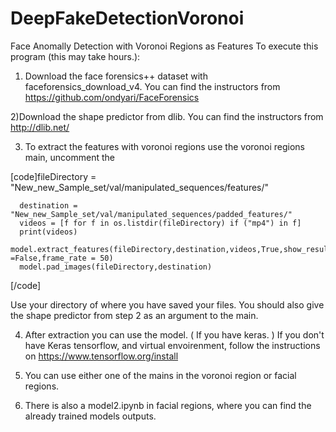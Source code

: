 # DeepFakeDetectionVoronoi
Face Anomally Detection with Voronoi Regions as Features
To execute this program (this may take hours.): 

1) Download the face forensics++ dataset with faceforensics_download_v4. 
You can find the instructors from https://github.com/ondyari/FaceForensics

2)Download the shape predictor from dlib. 
You can find the instructors from http://dlib.net/

3) To extract the features with voronoi regions use the voronoi regions main, uncomment the 

[code]fileDirectory = "New_new_Sample_set/val/manipulated_sequences/features/"

      destination = "New_new_Sample_set/val/manipulated_sequences/padded_features/"
      videos = [f for f in os.listdir(fileDirectory) if ("mp4") in f]
      print(videos)
      model.extract_features(fileDirectory,destination,videos,True,show_results =False,frame_rate = 50)
      model.pad_images(fileDirectory,destination)
[/code]

Use your directory of where you have saved your files. You should also give the shape predictor from step 2 
as an argument to the main.

4) After extraction you can use the model. ( If you have keras. )
If you don't have Keras tensorflow, and virtual envoirenment, follow the 
instructions on https://www.tensorflow.org/install

5) You can use either one of the mains in the voronoi region or facial regions.

6) There is also a model2.ipynb in facial regions, where you can find the already trained models outputs.


